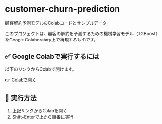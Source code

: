 # customer-churn-prediction
顧客解約予測モデルのColabコードとサンプルデータ

このプロジェクトは、顧客の解約を予測するための機械学習モデル（XGBoost）をGoogle Colaboratory上で再現するものです。

## ✅ Google Colabで実行するには

以下のリンクからColabで開けます。

👉 [Colabで開く](https://colab.research.google.com/github/pomeshiba29/customer-churn-prediction/blob/main/customer-churn_code_v1.1.ipynb)

## 🔧 実行方法

1. 上記リンクからColabを開く
2. Shift+Enterで上から順番に実行
